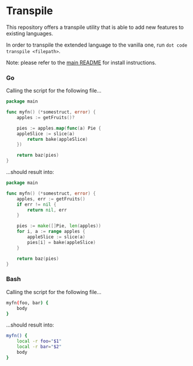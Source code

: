 # Transpile

This repository offers a transpile utility that is able to add new features to existing languages.

In order to transpile the extended language to the vanilla one, run `dot code transpile <filepath>`.

Note: please refer to the [main README](https://github.com/denisidoro/dotfiles/blob/master/README.md) for install instructions.

### Go

Calling the script for the following file...
```go
package main

func myfn() (*somestruct, error) {
    apples := getFruits()?

    pies := apples.map(func(a) Pie {
    appleSlice := slice(a)
        return bake(appleSlice)
    })

    return baz(pies)
}
```

...should result into:
```go
package main

func myfn() (*somestruct, error) {
    apples, err := getFruits()
    if err != nil {
        return nil, err
    }

    pies := make([]Pie, len(apples))
    for i, a := range apples {
        appleSlice := slice(a)
        pies[i] = bake(appleSlice)
    }

    return baz(pies)
}
```

### Bash

Calling the script for the following file...
```bash
myfn(foo, bar) {
    body
}
```

...should result into:
```bash
myfn() {
    local -r foo="$1"
    local -r bar="$2"
    body
}
```